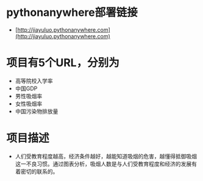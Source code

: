 # pythonanywhere部署链接
- [http://jiayuluo.pythonanywhere.com](http://jiayuluo.pythonanywhere.com)
# 项目有5个URL，分别为
- 高等院校入学率
- 中国GDP
- 男性吸烟率
- 女性吸烟率
- 中国污染物排放量
# 项目描述
- 人们受教育程度越高，经济条件越好，越能知道吸烟的危害，越懂得抵御吸烟这一不良习惯。通过图表分析，吸烟人数是与人们受教育程度和经济的发展有着密切的联系的。
